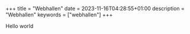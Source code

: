 +++
title =  "Webhallen"
date = 2023-11-16T04:28:55+01:00
description =  "Webhallen"
keywords = ["webhallen"]
+++

Hello world
